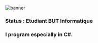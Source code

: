 ![banner](https://user-images.githubusercontent.com/102312082/179394600-11c7951b-9ec1-47fb-9782-c294ba4e429c.png)

### Status : Etudiant BUT Informatique
### I program especially in C#.


<!--
**JustSephix/JustSephix** is a ✨ _special_ ✨ repository because its `README.md` (this file) appears on your GitHub profile.

Here are some ideas to get you started:

- 🔭 I’m currently working on ...
- 🌱 I’m currently learning ...
- 👯 I’m looking to collaborate on ...
- 🤔 I’m looking for help with ...
- 💬 Ask me about ...
- 📫 How to reach me: ...
- 😄 Pronouns: ...
- ⚡ Fun fact: ...
-->

